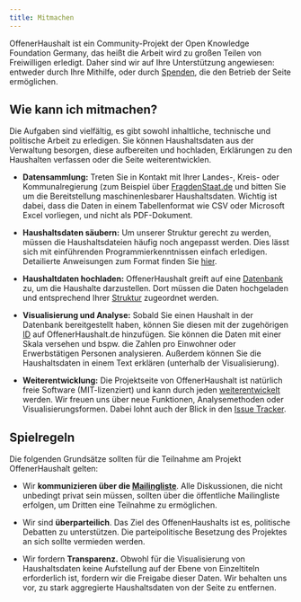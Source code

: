 ```yaml
---
title: Mitmachen
---
```


OffenerHaushalt ist ein Community-Projekt der Open Knowledge Foundation Germany, das heißt die Arbeit wird zu großen Teilen von Freiwilligen erledigt. Daher sind wir auf Ihre Unterstützung angewiesen: entweder durch Ihre Mithilfe, oder durch [Spenden](https://offenerhaushalt.de/page/intro.html), die den Betrieb der Seite ermöglichen.

## Wie kann ich mitmachen?

Die Aufgaben sind vielfältig, es gibt sowohl inhaltliche, technische und politische Arbeit zu erledigen. Sie können Haushaltsdaten aus der Verwaltung besorgen, diese aufbereiten und hochladen, Erklärungen zu den Haushalten verfassen oder die Seite weiterentwicklen.

* **Datensammlung:** Treten Sie in Kontakt mit Ihrer Landes-, Kreis- oder Kommunalregierung (zum Beispiel über [FragdenStaat.de](https://fragdenstaat.de/) und bitten Sie um die Bereitstellung maschinenlesbarer Haushaltsdaten. Wichtig ist dabei, dass die Daten in einem Tabellenformat wie CSV oder Microsoft Excel vorliegen, und nicht als PDF-Dokument.

* **Haushaltsdaten säubern:**
Um unserer Struktur gerecht zu werden, müssen die Haushaltsdateien häufig noch angepasst werden. Dies lässt sich mit einführenden Programmierkenntnissen einfach erledigen. Detailierte Anweisungen zum Format finden Sie [hier](https://offenerhaushalt.de/hilfestellung/1/).

* **Haushaltdaten hochladen:** OffenerHaushalt greift auf eine [Datenbank](https://openspending.org/packager/) zu, um die Haushalte darzustellen. Dort müssen die Daten hochgeladen und entsprechend Ihrer [Struktur](https://offenerhaushalt.de/hilfestellung/3/) zugeordnet werden.
 
* **Visualisierung und Analyse:** Sobald Sie einen Haushalt in der Datenbank bereitgestellt haben, können Sie diesen mit der zugehörigen [ID]() auf OffenerHaushalt.de hinzufügen. Sie können die Daten mit einer Skala versehen und bspw. die Zahlen pro Einwohner oder Erwerbstätigen Personen analysieren. Außerdem können Sie die Haushaltsdaten in einem Text erklären (unterhalb der Visualisierung).

* **Weiterentwicklung:** Die Projektseite von OffenerHaushalt ist natürlich freie Software (MIT-lizenziert) und kann durch jeden [weiterentwickelt](https://github.com/okfde/offenerhaushalt.de) werden. Wir freuen uns über neue Funktionen, Analysemethoden oder Visualisierungsformen. Dabei lohnt auch der Blick in den [Issue Tracker](https://github.com/okfde/offenerhaushalt.de/issues).

## Spielregeln

Die folgenden Grundsätze sollten für die Teilnahme am Projekt OffenerHaushalt gelten:

* Wir **kommunizieren über die [Mailingliste](http://lists.okfn.org/mailman/listinfo/offener-haushalt)**. Alle Diskussionen, die nicht unbedingt privat sein müssen, sollten über die öffentliche Mailingliste erfolgen, um Dritten eine Teilnahme zu ermöglichen.

* Wir sind **überparteilich**. Das Ziel des OffenenHaushalts ist es, politische Debatten zu unterstützen. Die parteipolitische Besetzung des Projektes an sich sollte vermieden werden.

* Wir fordern **Transparenz.** Obwohl für die Visualisierung von Haushaltsdaten keine Aufstellung auf der Ebene von Einzeltiteln erforderlich ist, fordern wir die Freigabe dieser Daten. Wir behalten uns vor, zu stark aggregierte Haushaltsdaten von der Seite zu entfernen.
